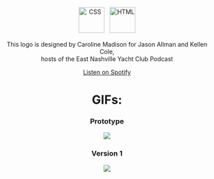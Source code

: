 <p align="center">
  <img src="https://freeiconshop.com/wp-content/uploads/edd/css-flat.png" alt="CSS" height="60" style="vertical-align:top; margin:4px">
  <img src="https://freeiconshop.com/wp-content/uploads/edd/html-flat.png" alt="HTML" height="60" style="vertical-align:top; margin:4px">
</p>

<div align="center">
  <p>This logo is designed by Caroline Madison for Jason Allman and Kellen Cole,<br> 
    hosts of the East Nashville Yacht Club Podcast</p
</div>

[Listen on Spotify](https://open.spotify.com/show/484vPtrm5iFZXDIrGtAu2Y)

  
<div>
  <h1>GIFs:</h1>
</div>
  
<div align="center">
  
  <h3>Prototype</h3>
  <img src="https://videoapi-muybridge.vimeocdn.com/animated-thumbnails/image/1c96ac7b-1b3f-40e6-9dc2-f1a203371653.gif?ClientID=vimeo-core-prod&Date=1653143161&Signature=e41cc1e54c97274531eb60ec4217bf07bfac510b" />

  <h3>Version 1</h3>
  <img src="https://videoapi-muybridge.vimeocdn.com/animated-thumbnails/image/ba1ee424-c3c2-4558-81c1-bcfde11cd360.gif?ClientID=vimeo-core-prod&Date=1653602261&Signature=4f21c587ca63673344cd11971459b28cafa13a6a" />

  </div>

